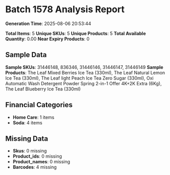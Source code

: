 # Batch 1578 Analysis Report

**Generation Time**: 2025-08-06 20:53:44

**Total Items**: 5
**Unique SKUs**: 5
**Unique Products**: 5
**Total Available Quantity**: 0.00
**Near Expiry Products**: 0

## Sample Data
**Sample SKUs**: 31446148, 836346, 31446146, 31446147, 31446149
**Sample Products**: The Leaf Mixed Berries Ice Tea (330ml), The Leaf Natural Lemon Ice Tea (330ml), The Leaf light Peach Ice Tea Zero Sugar (330ml), Oxi Automatic Wash Detergent Powder Spring 2-in-1 Offer 4K+2K Extra (6Kg), The Leaf Blueberry Ice Tea (330ml)

## Financial Categories
- **Home Care**: 1 items
- **Soda**: 4 items

## Missing Data
- **Skus**: 0 missing
- **Product_ids**: 0 missing
- **Product_names**: 0 missing
- **Barcodes**: 4 missing
